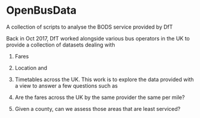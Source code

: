 # OpenBusData
A collection of scripts to analyse the BODS service provided by DfT

Back in Oct 2017, DfT worked alongside various bus operators in the UK to provide a collection of datasets dealing with 
1. Fares
2. Location and 
3. Timetables 
across the UK. This work is to explore the data provided with a view to answer a few questions such as 

1. Are the fares across the UK by the same provider the same per mile?
2. Given a county, can we assess those areas that are least serviced?
